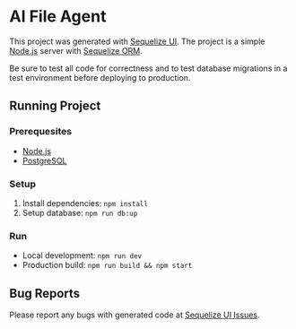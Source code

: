 # AI File Agent

This project was generated with [Sequelize UI](https://github.com/tomjschuster/sequelize-ui). The project is a simple
[Node.js](https://nodejs.dev/) server with [Sequelize ORM](https://sequelize.org/).

Be sure to test all code for correctness and to test database migrations in a test environment before deploying to
production.

## Running Project

### Prerequesites

- [Node.js](https://nodejs.dev/)
- [PostgreSQL](https://www.postgresql.org/)

### Setup

1. Install dependencies: `npm install`
2. Setup database: `npm run db:up`

### Run

- Local development: `npm run dev`
- Production build: `npm run build && npm start`

## Bug Reports

Please report any bugs with generated code at
[Sequelize UI Issues](https://github.com/tomjschuster/sequelize-ui/issues).

